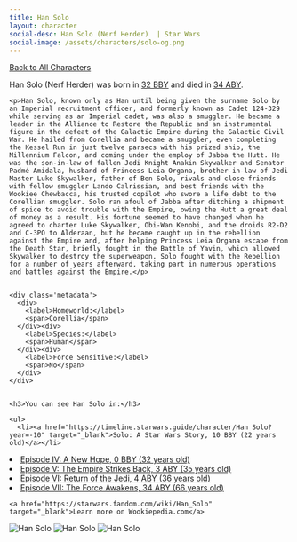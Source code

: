 ```yaml
---
title: Han Solo
layout: character
social-desc: Han Solo (Nerf Herder)  | Star Wars
social-image: /assets/characters/solo-og.png
---
```

<a href="/character" class="smaller">Back to All Characters</a>

<div class="character-profile container">
  <div class="col-10">
    <p>
    Han Solo (Nerf Herder)     was born in <a href="https://timeline.starwars.guide/character/Han Solo?year=-32" target="_blank">32 BBY</a> and died in <a href="https://timeline.starwars.guide/character/Han Solo?year=34" target="_blank">34 ABY</a>.        
    </p>

    <p>Han Solo, known only as Han until being given the surname Solo by an Imperial recruitment officer, and formerly known as Cadet 124-329 while serving as an Imperial cadet, was also a smuggler. He became a leader in the Alliance to Restore the Republic and an instrumental figure in the defeat of the Galactic Empire during the Galactic Civil War. He hailed from Corellia and became a smuggler, even completing the Kessel Run in just twelve parsecs with his prized ship, the Millennium Falcon, and coming under the employ of Jabba the Hutt. He was the son-in-law of fallen Jedi Knight Anakin Skywalker and Senator Padmé Amidala, husband of Princess Leia Organa, brother-in-law of Jedi Master Luke Skywalker, father of Ben Solo, rivals and close friends with fellow smuggler Lando Calrissian, and best friends with the Wookiee Chewbacca, his trusted copilot who swore a life debt to the Corellian smuggler. Solo ran afoul of Jabba after ditching a shipment of spice to avoid trouble with the Empire, owing the Hutt a great deal of money as a result. His fortune seemed to have changed when he agreed to charter Luke Skywalker, Obi-Wan Kenobi, and the droids R2-D2 and C-3PO to Alderaan, but he became caught up in the rebellion against the Empire and, after helping Princess Leia Organa escape from the Death Star, briefly fought in the Battle of Yavin, which allowed Skywalker to destroy the superweapon. Solo fought with the Rebellion for a number of years afterward, taking part in numerous operations and battles against the Empire.</p>


    <div class='metadata'>
      <div>
        <label>Homeworld:</label>
        <span>Corellia</span>
      </div><div>
        <label>Species:</label>
        <span>Human</span>
      </div><div>
        <label>Force Sensitive:</label>
        <span>No</span>
      </div>
    </div>


    <h3>You can see Han Solo in:</h3>

    <ul>
      <li><a href="https://timeline.starwars.guide/character/Han Solo?year=-10" target="_blank">Solo: A Star Wars Story, 10 BBY (22 years old)</a></li>
  <li><a href="https://timeline.starwars.guide/character/Han Solo?year=0" target="_blank">Episode IV: A New Hope, 0 BBY (32 years old)</a></li>
  <li><a href="https://timeline.starwars.guide/character/Han Solo?year=3" target="_blank">Episode V: The Empire Strikes Back, 3 ABY (35 years old)</a></li>
  <li><a href="https://timeline.starwars.guide/character/Han Solo?year=4" target="_blank">Episode VI: Return of the Jedi, 4 ABY (36 years old)</a></li>
  <li><a href="https://timeline.starwars.guide/character/Han Solo?year=34" target="_blank">Episode VII: The Force Awakens, 34 ABY (66 years old)</a></li>
    </ul>

    <a href="https://starwars.fandom.com/wiki/Han_Solo" target="_blank">Learn more on Wookiepedia.com</a>
  </div>
  <div class="character_image col-2">
    <img src="https://timeline.starwars.guide//images/solo-og.png" alt="Han Solo" />
<img src="https://timeline.starwars.guide//images/solo-old.png" alt="Han Solo" />
    <img src="https://timeline.starwars.guide//images/solo-young.png" alt="Han Solo" />
    <ins class="adsbygoogle"
      style="display:block"
      data-ad-client="ca-pub-6056590143595280"
      data-ad-slot="1622037034"
      data-ad-format="auto"
      data-full-width-responsive="true"></ins>
    <script>
        (adsbygoogle = window.adsbygoogle || []).push({});
    </script>
  </div>
</div>
